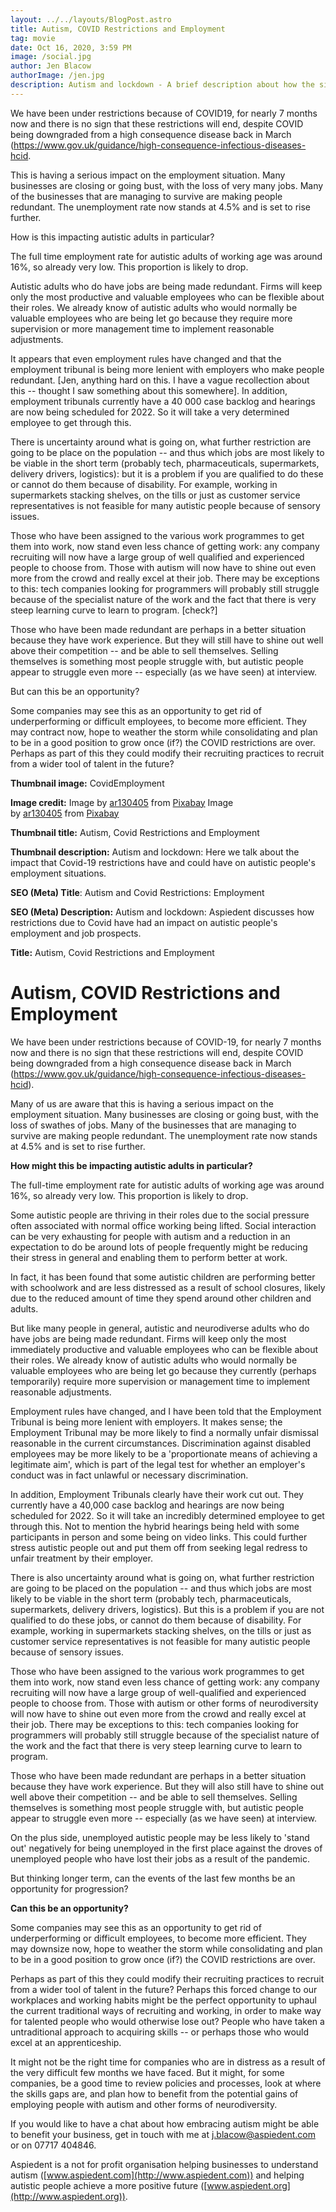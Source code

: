 ```yaml
---
layout: ../../layouts/BlogPost.astro
title: Autism, COVID Restrictions and Employment
tag: movie
date: Oct 16, 2020, 3:59 PM
image: /social.jpg
author: Jen Blacow
authorImage: /jen.jpg
description: Autism and lockdown - A brief description about how the situation is affecting the employment situation for autistic adults. Perhaps employers could take this as an opportunity to consider how they could recruit from a wider range of talent.
---
```

We have been under restrictions because of COVID19, for nearly 7 months
now and there is no sign that these restrictions will end, despite COVID
being downgraded from a high consequence disease back in March
(<https://www.gov.uk/guidance/high-consequence-infectious-diseases-hcid>.

This is having a serious impact on the employment situation. Many
businesses are closing or going bust, with the loss of very many jobs.
Many of the businesses that are managing to survive are making people
redundant. The unemployment rate now stands at 4.5% and is set to rise
further.

How is this impacting autistic adults in particular?

The full time employment rate for autistic adults of working age was
around 16%, so already very low. This proportion is likely to drop.

Autistic adults who do have jobs are being made redundant. Firms will
keep only the most productive and valuable employees who can be flexible
about their roles. We already know of autistic adults who would normally
be valuable employees who are being let go because they require more
supervision or more management time to implement reasonable adjustments.

It appears that even employment rules have changed and that the
employment tribunal is being more lenient with employers who make people
redundant. \[Jen, anything hard on this. I have a vague recollection
about this -- thought I saw something about this somewhere\]. In
addition, employment tribunals currently have a 40 000 case backlog and
hearings are now being scheduled for 2022. So it will take a very
determined employee to get through this.

There is uncertainty around what is going on, what further restriction
are going to be place on the population -- and thus which jobs are most
likely to be viable in the short term (probably tech, pharmaceuticals,
supermarkets, delivery drivers, logistics): but it is a problem if you
are qualified to do these or cannot do them because of disability. For
example, working in supermarkets stacking shelves, on the tills or just
as customer service representatives is not feasible for many autistic
people because of sensory issues.

Those who have been assigned to the various work programmes to get them
into work, now stand even less chance of getting work: any company
recruiting will now have a large group of well qualified and experienced
people to choose from. Those with autism will now have to shine out even
more from the crowd and really excel at their job. There may be
exceptions to this: tech companies looking for programmers will probably
still struggle because of the specialist nature of the work and the fact
that there is very steep learning curve to learn to program. \[check?\]

Those who have been made redundant are perhaps in a better situation
because they have work experience. But they will still have to shine out
well above their competition -- and be able to sell themselves. Selling
themselves is something most people struggle with, but autistic people
appear to struggle even more -- especially (as we have seen) at
interview.

But can this be an opportunity?

Some companies may see this as an opportunity to get rid of
underperforming or difficult employees, to become more efficient. They
may contract now, hope to weather the storm while consolidating and plan
to be in a good position to grow once (if?) the COVID restrictions are
over. Perhaps as part of this they could modify their recruiting
practices to recruit from a wider tool of talent in the future?

**Thumbnail image:** CovidEmployment

**Image credit:** Image
by [ar130405](https://pixabay.com/users/ar130405-423602/?utm_source=link-attribution&utm_medium=referral&utm_campaign=image&utm_content=2081168) from [Pixabay](https://pixabay.com/?utm_source=link-attribution&utm_medium=referral&utm_campaign=image&utm_content=2081168) Image
by [ar130405](https://pixabay.com/users/ar130405-423602/?utm_source=link-attribution&utm_medium=referral&utm_campaign=image&utm_content=2081168) from [Pixabay](https://pixabay.com/?utm_source=link-attribution&utm_medium=referral&utm_campaign=image&utm_content=2081168) 

**Thumbnail title:** Autism, Covid Restrictions and Employment

**Thumbnail description:** Autism and lockdown: Here we talk about the
impact that Covid-19 restrictions have and could have on autistic
people's employment situations.

**SEO (Meta) Title**: Autism and Covid Restrictions: Employment

**SEO (Meta) Description:** Autism and lockdown: Aspiedent discusses how
restrictions due to Covid have had an impact on autistic people's
employment and job prospects.

**Title:** Autism, Covid Restrictions and Employment

Autism, COVID Restrictions and Employment
=========================================

We have been under restrictions because of COVID-19, for nearly 7 months
now and there is no sign that these restrictions will end, despite COVID
being downgraded from a high consequence disease back in March
(<https://www.gov.uk/guidance/high-consequence-infectious-diseases-hcid>).

Many of us are aware that this is having a serious impact on the
employment situation. Many businesses are closing or going bust, with
the loss of swathes of jobs. Many of the businesses that are managing to
survive are making people redundant. The unemployment rate now stands at
4.5% and is set to rise further.

**How might this be impacting autistic adults in particular?**

The full-time employment rate for autistic adults of working age was
around 16%, so already very low. This proportion is likely to drop.

Some autistic people are thriving in their roles due to the social
pressure often associated with normal office working being lifted.
Social interaction can be very exhausting for people with autism and a
reduction in an expectation to do be around lots of people frequently
might be reducing their stress in general and enabling them to perform
better at work.

In fact, it has been found that some autistic children are performing
better with schoolwork and are less distressed as a result of school
closures, likely due to the reduced amount of time they spend around
other children and adults.

But like many people in general, autistic and neurodiverse adults who do
have jobs are being made redundant. Firms will keep only the most
immediately productive and valuable employees who can be flexible about
their roles. We already know of autistic adults who would normally be
valuable employees who are being let go because they currently (perhaps
temporarily) require more supervision or management time to implement
reasonable adjustments.

Employment rules have changed, and I have been told that the Employment
Tribunal is being more lenient with employers. It makes sense; the
Employment Tribunal may be more likely to find a normally unfair
dismissal reasonable in the current circumstances. Discrimination
against disabled employees may be more likely to be a 'proportionate
means of achieving a legitimate aim', which is part of the legal test
for whether an employer's conduct was in fact unlawful or necessary
discrimination.

In addition, Employment Tribunals clearly have their work cut out. They
currently have a 40,000 case backlog and hearings are now being
scheduled for 2022. So it will take an incredibly determined employee to
get through this. Not to mention the hybrid hearings being held with
some participants in person and some being on video links. This could
further stress autistic people out and put them off from seeking legal
redress to unfair treatment by their employer.

There is also uncertainty around what is going on, what further
restriction are going to be placed on the population -- and thus which
jobs are most likely to be viable in the short term (probably tech,
pharmaceuticals, supermarkets, delivery drivers, logistics). But this is
a problem if you are not qualified to do these jobs, or cannot do them
because of disability. For example, working in supermarkets stacking
shelves, on the tills or just as customer service representatives is not
feasible for many autistic people because of sensory issues.

Those who have been assigned to the various work programmes to get them
into work, now stand even less chance of getting work: any company
recruiting will now have a large group of well-qualified and experienced
people to choose from. Those with autism or other forms of
neurodiversity will now have to shine out even more from the crowd and
really excel at their job. There may be exceptions to this: tech
companies looking for programmers will probably still struggle because
of the specialist nature of the work and the fact that there is very
steep learning curve to learn to program.

Those who have been made redundant are perhaps in a better situation
because they have work experience. But they will also still have to
shine out well above their competition -- and be able to sell
themselves. Selling themselves is something most people struggle with,
but autistic people appear to struggle even more -- especially (as we
have seen) at interview.

On the plus side, unemployed autistic people may be less likely to
'stand out' negatively for being unemployed in the first place against
the droves of unemployed people who have lost their jobs as a result of
the pandemic.

But thinking longer term, can the events of the last few months be an
opportunity for progression?

**Can this be an opportunity?**

Some companies may see this as an opportunity to get rid of
underperforming or difficult employees, to become more efficient. They
may downsize now, hope to weather the storm while consolidating and plan
to be in a good position to grow once (if?) the COVID restrictions are
over.

Perhaps as part of this they could modify their recruiting practices to
recruit from a wider tool of talent in the future? Perhaps this forced
change to our workplaces and working habits might be the perfect
opportunity to uphaul the current traditional ways of recruiting and
working, in order to make way for talented people who would otherwise
lose out? People who have taken a untraditional approach to acquiring
skills -- or perhaps those who would excel at an apprenticeship.

It might not be the right time for companies who are in distress as a
result of the very difficult few months we have faced. But it might, for
some companies, be a good time to review policies and processes, look at
where the skills gaps are, and plan how to benefit from the potential
gains of employing people with autism and other forms of neurodiversity.

If you would like to have a chat about how embracing autism might be
able to benefit your business, get in touch with me at
<j.blacow@aspiedent.com> or on 07717 404846.

Aspiedent is a not for profit organisation helping businesses to
understand autism ([www.aspiedent.com](http://www.aspiedent.com)) and
helping autistic people achieve a more positive future
([www.aspiedent.org](http://www.aspiedent.org)).
